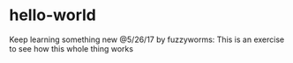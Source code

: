 # hello-world
Keep learning something new
@5/26/17 by fuzzyworms: This is an exercise to see how this whole thing works
